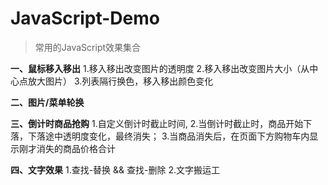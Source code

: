 # JavaScript-Demo

>常用的JavaScript效果集合

**一、鼠标移入移出**
1.移入移出改变图片的透明度
2.移入移出改变图片大小（从中心点放大图片）
3.列表隔行换色，移入移出颜色变化

**二、图片/菜单轮换**

**三、倒计时商品抢购**
1.自定义倒计时截止时间,
2.当倒计时截止时，商品开始下落，下落途中透明度变化，最终消失；
3.当商品消失后，在页面下方购物车内显示刚才消失的商品价格合计

**四、文字效果**
1.查找-替换 && 查找-删除
2.文字搬运工
